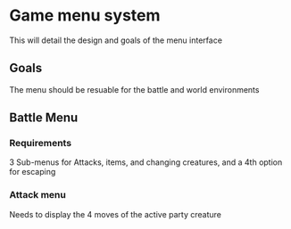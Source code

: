# Game menu system
This will detail the design and goals of the menu interface

## Goals
The menu should be resuable for the battle and world environments

## Battle Menu
### Requirements
3 Sub-menus for Attacks, items, and changing creatures, and a 4th option for escaping

### Attack menu
Needs to display the 4 moves of the active party creature
